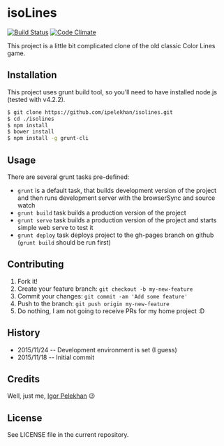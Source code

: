 # isoLines

[![Build Status](https://travis-ci.org/ipelekhan/isolines.svg)](https://travis-ci.org/ipelekhan/isolines)
[![Code Climate](https://codeclimate.com/github/ipelekhan/isolines/badges/gpa.svg)](https://codeclimate.com/github/ipelekhan/isolines)

This project is a little bit complicated clone of the old classic Color Lines game.

## Installation

This project uses grunt build tool, so you'll need to have installed node.js (tested with v4.2.2).

```bash
$ git clone https://github.com/ipelekhan/isolines.git
$ cd ./isolines
$ npm install
$ bower install
$ npm install -g grunt-cli
```

## Usage

There are several grunt tasks pre-defined:

* ```grunt``` is a default task, that builds development version of the project and then runs development server with the browserSync and source watch
* ```grunt build``` task builds a production version of the project
* ```grunt serve``` task builds a production version of the project and starts simple web serve to test it
* ```grunt deploy``` task deploys project to the gh-pages branch on github (```grunt build``` should be run first)

## Contributing

1. Fork it!
2. Create your feature branch: `git checkout -b my-new-feature`
3. Commit your changes: `git commit -am 'Add some feature'`
4. Push to the branch: `git push origin my-new-feature`
5. Do nothing, I am not going to receive PRs for my home project :D

## History

* 2015/11/24 -- Development environment is set (I guess)
* 2015/11/18 -- Initial commit

## Credits

Well, just me, [Igor Pelekhan](//twitter.com/ipelekhan) :wink:

## License

See LICENSE file in the current repository.
